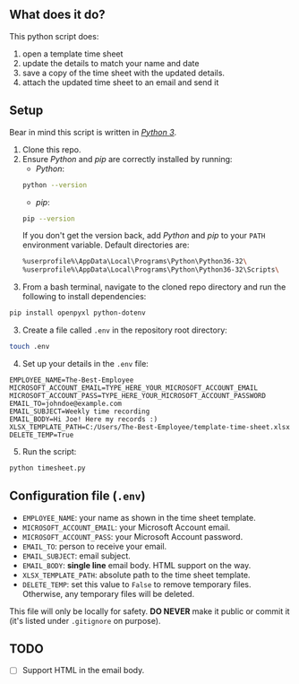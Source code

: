 ## What does it do?

This python script does:
1. open a template time sheet
2. update the details to match your name and date
3. save a copy of the time sheet with the updated details.
4. attach the updated time sheet to an email and send it


## Setup

Bear in mind this script is written in [_Python 3_](https://www.python.org/downloads/).

1. Clone this repo.
2. Ensure _Python_ and _pip_ are correctly installed by running:
    * _Python_:
    ```bash
    python --version
    ```
    * _pip_:
    ```bash
    pip --version
    ```
    If you don't get the version back, add _Python_ and _pip_ to your `PATH` environment variable. Default directories are:
    ```bash
    %userprofile%\AppData\Local\Programs\Python\Python36-32\
    %userprofile%\AppData\Local\Programs\Python\Python36-32\Scripts\
    ```
2. From a bash terminal, navigate to the cloned repo directory and run the following to install dependencies:
```bash
pip install openpyxl python-dotenv
```
3. Create a file called `.env` in the repository root directory:
```bash
touch .env
```
4. Set up your details in the `.env` file:
```env
EMPLOYEE_NAME=The-Best-Employee
MICROSOFT_ACCOUNT_EMAIL=TYPE_HERE_YOUR_MICROSOFT_ACCOUNT_EMAIL
MICROSOFT_ACCOUNT_PASS=TYPE_HERE_YOUR_MICROSOFT_ACCOUNT_PASSWORD
EMAIL_TO=johndoe@example.com
EMAIL_SUBJECT=Weekly time recording
EMAIL_BODY=Hi Joe! Here my records :)
XLSX_TEMPLATE_PATH=C:/Users/The-Best-Employee/template-time-sheet.xlsx
DELETE_TEMP=True
```
5. Run the script:
```bash
python timesheet.py
```

## Configuration file (`.env`)


* `EMPLOYEE_NAME`: your name as shown in the time sheet template.
* `MICROSOFT_ACCOUNT_EMAIL`: your Microsoft Account email.
* `MICROSOFT_ACCOUNT_PASS`: your Microsoft Account password.
* `EMAIL_TO`: person to receive your email.
* `EMAIL_SUBJECT`: email subject.
* `EMAIL_BODY`: **single line** email body. HTML support on the way.
* `XLSX_TEMPLATE_PATH`: absolute path to the time sheet template.
* `DELETE_TEMP`: set this value to `False` to remove temporary files. Otherwise, any temporary files will be deleted.

This file will only be locally for safety. **DO NEVER** make it public or commit it (it's listed under `.gitignore` on purpose).

## TODO

- [ ] Support HTML in the email body.